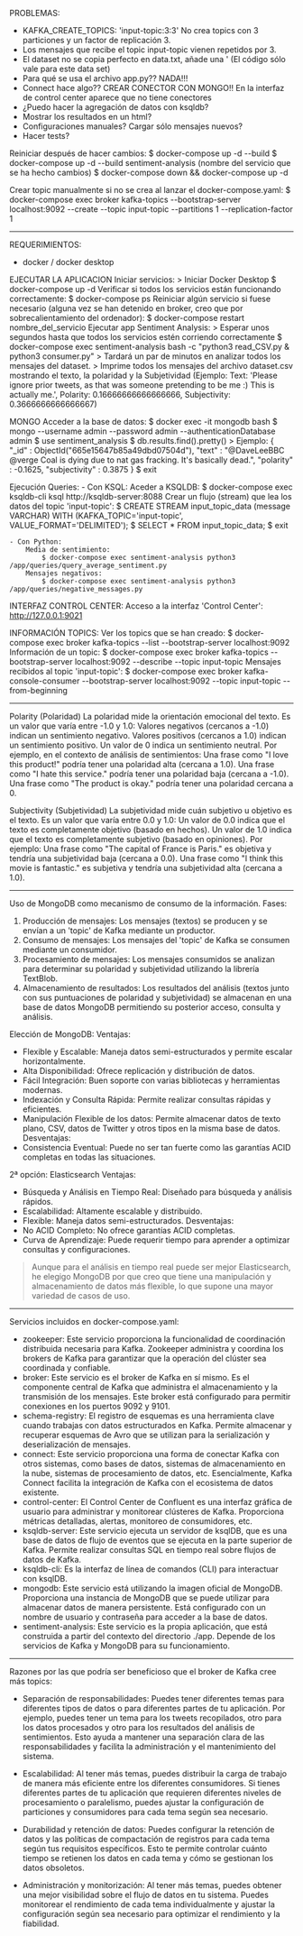 PROBLEMAS:
- KAFKA_CREATE_TOPICS: 'input-topic:3:3' No crea topics con 3 particiones y un factor de replicación 3.
- Los mensajes que recibe el topic input-topic vienen repetidos por 3.
- El dataset no se copia perfecto en data.txt, añade una ' (El código sólo vale para este data set)
- Para qué se usa el archivo app.py?? NADA!!!
- Connect hace algo?? CREAR CONECTOR CON MONGO!! En la interfaz de control center aparece que no tiene conectores
- ¿Puedo hacer la agregación de datos con ksqldb?
- Mostrar los resultados en un html?
- Configuraciones manuales? Cargar sólo mensajes nuevos?
- Hacer tests?

Reiniciar después de hacer cambios:
$ docker-compose up -d --build
$ docker-compose up -d --build sentiment-analysis (nombre del servicio que se ha hecho cambios)
$ docker-compose down && docker-compose up -d

Crear topic manualmente si no se crea al lanzar el docker-compose.yaml:
$ docker-compose exec broker kafka-topics --bootstrap-server localhost:9092 --create --topic input-topic --partitions 1 --replication-factor 1

___________________________________________________________
REQUERIMIENTOS:
- docker / docker desktop

EJECUTAR LA APLICACION
    Iniciar servicios:
        > Iniciar Docker Desktop
        $ docker-compose up -d
    Verificar si todos los servicios están funcionando correctamente:
        $ docker-compose ps
    Reiniciar algún servicio si fuese necesario (alguna vez se han detenido en broker, creo que por sobrecalientamiento del ordenador):
        $ docker-compose restart nombre_del_servicio
    Ejecutar app Sentiment Analysis:
        > Esperar unos segundos hasta que todos los servicios estén corriendo correctamente
        $ docker-compose exec sentiment-analysis bash -c "python3 read_CSV.py & python3 consumer.py"
        > Tardará un par de minutos en analizar todos los mensajes del dataset.
        >  Imprime todos los mensajes del archivo dataset.csv mostrando el texto, la polaridad y la Subjetividad (Ejemplo: Text: 'Please ignore prior tweets, as that was someone pretending to be me :)  This is actually me.', Polarity: 0.16666666666666666, Subjectivity: 0.3666666666666667)

MONGO
    Acceder a la base de datos:
        $ docker exec -it mongodb bash
        $ mongo --username admin --password admin --authenticationDatabase admin
        $ use sentiment_analysis
        $ db.results.find().pretty()
        > Ejemplo:
            {
                "_id" : ObjectId("665e15647b85a49dbd07504d"),
                "text" : "@DaveLeeBBC @verge Coal is dying due to nat gas fracking. It's basically dead.",
                "polarity" : -0.1625,
                "subjectivity" : 0.3875
            }
        $ exit

Ejecución Queries:
    - Con KSQL:
        Aceder a KSQLDB:
            $ docker-compose exec ksqldb-cli ksql http://ksqldb-server:8088
        Crear un flujo (stream) que lea los datos del topic 'input-topic':
            $ CREATE STREAM input_topic_data (message VARCHAR) 
            WITH (KAFKA_TOPIC='input-topic', VALUE_FORMAT='DELIMITED');
            $ SELECT * FROM input_topic_data;
            $ exit

    - Con Python:
        Media de sentimiento:
            $ docker-compose exec sentiment-analysis python3 /app/queries/query_average_sentiment.py
        Mensajes negativos:
            $ docker-compose exec sentiment-analysis python3 /app/queries/negative_messages.py

INTERFAZ CONTROL CENTER:
    Acceso a la interfaz 'Control Center': http://127.0.0.1:9021

INFORMACIÓN  TOPICS:
    Ver los topics que se han creado:
        $ docker-compose exec broker kafka-topics --list --bootstrap-server localhost:9092
    Información de un topic:
        $ docker-compose exec broker kafka-topics --bootstrap-server localhost:9092 --describe --topic input-topic
    Mensajes recibidos al topic 'input-topic':
        $ docker-compose exec broker kafka-console-consumer --bootstrap-server localhost:9092 --topic input-topic --from-beginning
    
___________________________________________________
Polarity (Polaridad)
La polaridad mide la orientación emocional del texto. Es un valor que varía entre -1.0 y 1.0:
Valores negativos (cercanos a -1.0) indican un sentimiento negativo.
Valores positivos (cercanos a 1.0) indican un sentimiento positivo.
Un valor de 0 indica un sentimiento neutral.
Por ejemplo, en el contexto de análisis de sentimientos:
Una frase como "I love this product!" podría tener una polaridad alta (cercana a 1.0).
Una frase como "I hate this service." podría tener una polaridad baja (cercana a -1.0).
Una frase como "The product is okay." podría tener una polaridad cercana a 0.

Subjectivity (Subjetividad)
La subjetividad mide cuán subjetivo u objetivo es el texto. Es un valor que varía entre 0.0 y 1.0:
Un valor de 0.0 indica que el texto es completamente objetivo (basado en hechos).
Un valor de 1.0 indica que el texto es completamente subjetivo (basado en opiniones).
Por ejemplo:
Una frase como "The capital of France is Paris." es objetiva y tendría una subjetividad baja (cercana a 0.0).
Una frase como "I think this movie is fantastic." es subjetiva y tendría una subjetividad alta (cercana a 1.0).
_____________________________________________________
Uso de MongoDB como mecanismo de consumo de la información. Fases:
1. Producción de mensajes: Los mensajes (textos) se producen y se envían a un 'topic' de Kafka mediante un productor.
2. Consumo de mensajes: Los mensajes del 'topic' de Kafka se consumen mediante un consumidor.
3. Procesamiento de mensajes: Los mensajes consumidos se analizan para determinar su polaridad y subjetividad utilizando la librería TextBlob.
4. Almacenamiento de resultados: Los resultados del análisis (textos junto con sus puntuaciones de polaridad y subjetividad) se almacenan en una base de datos MongoDB permitiendo su posterior acceso, consulta y análisis.

Elección de MongoDB:
Ventajas:
- Flexible y Escalable: Maneja datos semi-estructurados y permite escalar horizontalmente.
- Alta Disponibilidad: Ofrece replicación y distribución de datos.
- Fácil Integración: Buen soporte con varias bibliotecas y herramientas modernas.
- Indexación y Consulta Rápida: Permite realizar consultas rápidas y eficientes.
- Manipulación Flexible de los datos: Permite almacenar datos de texto plano, CSV, datos de Twitter y otros tipos en la misma base de datos.
Desventajas:
- Consistencia Eventual: Puede no ser tan fuerte como las garantías ACID completas en todas las situaciones.

2ª opción: Elasticsearch
Ventajas:
- Búsqueda y Análisis en Tiempo Real: Diseñado para búsqueda y análisis rápidos.
- Escalabilidad: Altamente escalable y distribuido.
- Flexible: Maneja datos semi-estructurados.
Desventajas:
- No ACID Completo: No ofrece garantías ACID completas.
- Curva de Aprendizaje: Puede requerir tiempo para aprender a optimizar consultas y configuraciones.

> Aunque para el análisis en tiempo real puede ser mejor Elasticsearch, he elegigo MongoDB por que creo que tiene una manipulación y almacenamiento de datos más flexible, lo que supone una mayor variedad de casos de uso.
______________________________________________________
Servicios incluidos en docker-compose.yaml:
- zookeeper: Este servicio proporciona la funcionalidad de coordinación distribuida necesaria para Kafka. Zookeeper administra y coordina los brokers de Kafka para garantizar que la operación del clúster sea coordinada y confiable.
- broker: Este servicio es el broker de Kafka en sí mismo. Es el componente central de Kafka que administra el almacenamiento y la transmisión de los mensajes. Este broker está configurado para permitir conexiones en los puertos 9092 y 9101.
- schema-registry: El registro de esquemas es una herramienta clave cuando trabajas con datos estructurados en Kafka. Permite almacenar y recuperar esquemas de Avro que se utilizan para la serialización y deserialización de mensajes.
- connect: Este servicio proporciona una forma de conectar Kafka con otros sistemas, como bases de datos, sistemas de almacenamiento en la nube, sistemas de procesamiento de datos, etc. Esencialmente, Kafka Connect facilita la integración de Kafka con el ecosistema de datos existente.
- control-center: El Control Center de Confluent es una interfaz gráfica de usuario para administrar y monitorear clústeres de Kafka. Proporciona métricas detalladas, alertas, monitoreo de consumidores, etc.
- ksqldb-server: Este servicio ejecuta un servidor de ksqlDB, que es una base de datos de flujo de eventos que se ejecuta en la parte superior de Kafka. Permite realizar consultas SQL en tiempo real sobre flujos de datos de Kafka.
- ksqldb-cli: Es la interfaz de línea de comandos (CLI) para interactuar con ksqlDB. 
- mongodb: Este servicio está utilizando la imagen oficial de MongoDB. Proporciona una instancia de MongoDB que se puede utilizar para almacenar datos de manera persistente. Está configurado con un nombre de usuario y contraseña para acceder a la base de datos.
- sentiment-analysis: Este servicio es la propia aplicación, que está construida a partir del contexto del directorio ./app. Depende de los servicios de Kafka y MongoDB para su funcionamiento.
_____________________________________________________
Razones por las que podría ser beneficioso que el broker de Kafka cree más topics:

- Separación de responsabilidades: Puedes tener diferentes temas para diferentes tipos de datos o para diferentes partes de tu aplicación. Por ejemplo, puedes tener un tema para los tweets recopilados, otro para los datos procesados y otro para los resultados del análisis de sentimientos. Esto ayuda a mantener una separación clara de las responsabilidades y facilita la administración y el mantenimiento del sistema.

- Escalabilidad: Al tener más temas, puedes distribuir la carga de trabajo de manera más eficiente entre los diferentes consumidores. Si tienes diferentes partes de tu aplicación que requieren diferentes niveles de procesamiento o paralelismo, puedes ajustar la configuración de particiones y consumidores para cada tema según sea necesario.

- Durabilidad y retención de datos: Puedes configurar la retención de datos y las políticas de compactación de registros para cada tema según tus requisitos específicos. Esto te permite controlar cuánto tiempo se retienen los datos en cada tema y cómo se gestionan los datos obsoletos.

- Administración y monitorización: Al tener más temas, puedes obtener una mejor visibilidad sobre el flujo de datos en tu sistema. Puedes monitorear el rendimiento de cada tema individualmente y ajustar la configuración según sea necesario para optimizar el rendimiento y la fiabilidad.